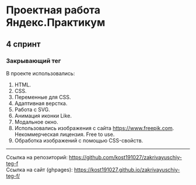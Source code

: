 # Проектная работа Яндекс.Практикум
## 4 спринт
### Закрывающий тег
В проекте использовались:
1. HTML.
2. CSS.
3. Переменные для CSS. 
4. Адаптивная верстка.
5. Работа с SVG.
6. Анимация иконки Like.
7. Модальное окно.
8. Использовались изображения с сайта https://www.freepik.com. Некоммерческая лицензия. Free to use.
9. Обработка изображений с помощью CSS-свойств.   
*	*  **
Ссылка на репозиторий: https://github.com/kost191027/zakrivayuschiy-teg-f     
Ссылка на сайт (ghpages): https://kost191027.github.io/zakrivayuschiy-teg-f/